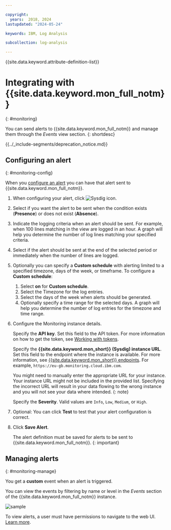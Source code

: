 ```yaml
---

copyright:
  years:  2018, 2024
lastupdated: "2024-05-24"

keywords: IBM, Log Analysis

subcollection: log-analysis

---
```


{{site.data.keyword.attribute-definition-list}}

# Integrating with {{site.data.keyword.mon_full_notm}}
{: #monitoring}

You can send alerts to {{site.data.keyword.mon_full_notm}} and manage them through the *Events* view section.
{: shortdesc}


{{../_include-segments/deprecation_notice.md}}

## Configuring an alert
{: #monitoring-config}

When you [configure an alert](/docs/log-analysis?topic=log-analysis-alerts) you can have that alert sent to {{site.data.keyword.mon_full_notm}}.

1. When configuring your alert, click ![Sysdig icon](../images/sysdig.png "Sysdig icon").

2. Select if you want the alert to be sent when the condition exists (**Presence**) or does not exist (**Absence**).

3. Indicate the logging criteria when an alert should be sent.  For example, when 100 lines matching in the view are logged in an hour.  A graph will help you determine the number of log lines matching your specified criteria.

4. Select if the alert should be sent at the end of the selected period or immediately when the number of lines are logged.

5. Optionally you can specify a **Custom schedule** with alerting limited to a specified timezone, days of the week, or timeframe. To configure a **Custom schedule**:

    1. Select **on** for **Custom schedule**.
    2. Select the Timezone for the log entries.
    3. Select the days of the week when alerts should be generated.
    4. Optionally specify a time range for the selected days. A graph will help you determine the number of log entries for the timezone and time range.

6. Configure the Monitoring instance details.

    Specify the **API key**. Set this field to the API token. For more information on how to get the token, see [Working with tokens](/docs/monitoring?topic=monitoring-api_monitoring_token).

    Specify the **{{site.data.keyword.mon_short}} (Sysdig) instance URL**. Set this field to the endpoint where the instance is available. For more information, see [{{site.data.keyword.mon_short}} endpoints](/docs/monitoring?topic=monitoring-endpoints#endpoints). For example, `https://eu-gb.monitoring.cloud.ibm.com`.

    You might need to manually enter the appropriate URL for your instance. Your instance URL might not be included in the provided list. Specifying the incorrect URL will result in your data flowing to the wrong instance and you will not see your data where intended.
    {: note}

    Specify the **Severity**. Valid values are `Info`, `Low`, `Medium`, or `High`.

7. Optional: You can click **Test** to test that your alert configuration is correct.

8. Click **Save Alert**.

   The alert definition must be saved for alerts to be sent to {{site.data.keyword.mon_full_notm}}.
   {: important}



## Managing alerts
{: #monitoring-manage}

You get a **custom** event when an alert is triggered.

You can view the events by filtering by name or level in the *Events* section of the {{site.data.keyword.mon_full_notm}} instance.

![sample](../images/sysdig-sample.png "sample")

To view alerts, a user must have permissions to navigate to the web UI. [Learn more](/docs/Monitoring-with-Sysdig?topic=Monitoring-with-Sysdig-launch).
